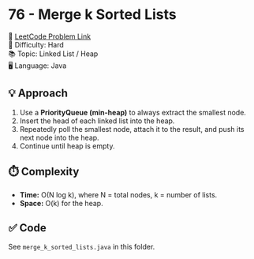 # 76 - Merge k Sorted Lists

🔗 [LeetCode Problem Link](https://leetcode.com/problems/merge-k-sorted-lists/)  
📌 Difficulty: Hard  
📚 Topic: Linked List / Heap  
🖥️ Language: Java  

## 💡 Approach
1. Use a **PriorityQueue (min-heap)** to always extract the smallest node.  
2. Insert the head of each linked list into the heap.  
3. Repeatedly poll the smallest node, attach it to the result, and push its next node into the heap.  
4. Continue until heap is empty.  

## ⏱️ Complexity
- **Time:** O(N log k), where N = total nodes, k = number of lists.  
- **Space:** O(k) for the heap.  

## ✅ Code
See `merge_k_sorted_lists.java` in this folder.
